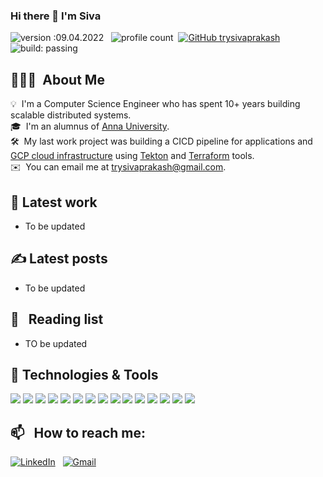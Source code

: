 ### Hi there 👋 I'm Siva

![version :09.04.2022](https://img.shields.io/badge/version-09.04.2022-informational) &nbsp;
![profile count](https://komarev.com/ghpvc/?username=trysivaprakash&color=red)&nbsp;
[![GitHub trysivaprakash](https://img.shields.io/github/followers/trysivaprakash?label=follow&style=social)](https://github.com/trysivaprakash)&nbsp;
![build: passing](https://img.shields.io/badge/build-passing-success)


## 👨🏻‍💻 &nbsp;About Me

💡 &nbsp;I'm a Computer Science Engineer who has spent 10+ years building scalable distributed systems.\
🎓 &nbsp;I'm an alumnus of [Anna University](https://www.annauniv.edu). \
🛠 &nbsp;My last work project was building a CICD pipeline for applications and [GCP cloud infrastructure](https://cloud.google.com/docs/) using [Tekton](https://tekton.dev/) and [Terraform](https://www.terraform.io/) tools.\
✉️ &nbsp;You can email me at trysivaprakash@gmail.com.

## 🔧 Latest work
- To be updated

## &#x270d; Latest posts

- To be updated

## 📖 &nbsp; Reading list

- TO be updated


## 🔧 Technologies & Tools
![](https://img.shields.io/badge/Code-Java-informational?style=flat&logo=java&logoColor=white&color=2bbc8a)
![](https://img.shields.io/badge/Code-AngularJs-informational?style=flat&logo=python&logoColor=white&color=2bbc8a)
![](https://img.shields.io/badge/Code-JavaScript-informational?style=flat&logo=javascript&logoColor=white&color=2bbc8a)
![](https://img.shields.io/badge/Code-React-informational?style=flat&logo=react&logoColor=white&color=2bbc8a)
![](https://img.shields.io/badge/Tools-PostgreSQL-informational?style=flat&logo=postgresql&logoColor=white&color=2bbc8a)
![](https://img.shields.io/badge/Tools-MySQL-informational?style=flat&logo=mysql&logoColor=white&color=2bbc8a)
![](https://img.shields.io/badge/Tools-MongoDB-informational?style=flat&logo=mongodb&logoColor=white&color=2bbc8a)
![](https://img.shields.io/badge/Tools-Docker-informational?style=flat&logo=docker&logoColor=white&color=2bbc8a)
![](https://img.shields.io/badge/Tools-Kubernetes-informational?style=flat&logo=kubernetes&logoColor=white&color=2bbc8a)
![](https://img.shields.io/badge/Cloud-AWS-informational?style=flat&logo=amazonaws&logoColor=white&color=2bbc8a)
![](https://img.shields.io/badge/Cloud-GCP-informational?style=flat&logo=amazonaws&logoColor=white&color=2bbc8a)
![](https://img.shields.io/badge/Cloud-PCF-informational?style=flat&logo=amazonaws&logoColor=white&color=2bbc8a)
![](https://img.shields.io/badge/Editor-Eclipse-informational?style=flat&logo=eclipseide&logoColor=white&color=2bbc8a)
![](https://img.shields.io/badge/Editor-VSCode-informational?style=flat&logo=visualstudiocode&logoColor=white&color=2bbc8a)
![](https://img.shields.io/badge/Editor-Intellij-informational?style=flat&logo=pycharm&logoColor=white&color=2bbc8a)

## 📫 &nbsp; How to reach me:

<a href="https://www.linkedin.com/in/sivaprakash-nithyanandam/"><img alt="LinkedIn" src="https://img.shields.io/badge/linkedin%20-%230077B5.svg?&style=flat&logo=linkedin&logoColor=white"/></a> &nbsp;
<a href="mailto:trysivaprakash@gmail.com"><img alt="Gmail" src="https://img.shields.io/badge/Gmail-D14836?style=flat&logo=gmail&logoColor=white" /></a> &nbsp;

<!--
- 🔭 I’m currently working on ...
- 🌱 I’m currently learning ...
- 👯 I’m looking to collaborate on ...
- 🤔 I’m looking for help with ...
- 💬 Ask me about ...
- 📫 How to reach me: ...
- 😄 Pronouns: ...
- ⚡ Fun fact: ...

- [ ] [Be Productive](https://asana.com/resources/how-to-be-more-productive)

### If you like what I do
<a href="https://www.buymeacoffee.com/trysivaprakash" target="_blank"><img src="https://cdn.buymeacoffee.com/buttons/v2/default-red.png" alt="Buy Me Chai" width="150" ></a>
-->

